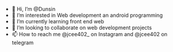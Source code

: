 - 👋 Hi, I’m @Dunsin
- 👀 I’m interested in Web development an android programming
- 🌱 I’m currently learning front end web
- 💞️ I’m looking to collaborate on web development projects
- 📫 How to reach me @jcee402_ on Instagram and @jcee402 on telegram

<!---
JceeDunsin/JceeDunsin is a ✨ special ✨ repository because its `README.md` (this file) appears on your GitHub profile.
You can click the Preview link to take a look at your changes.
--->
